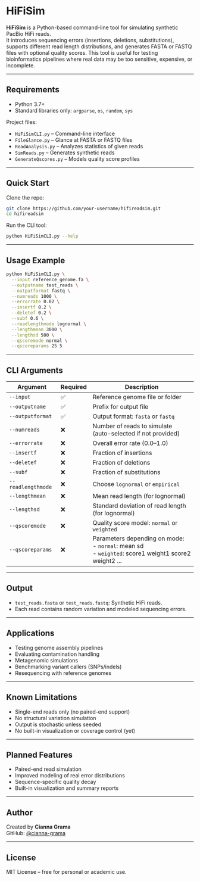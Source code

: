 # HiFiSim

**HiFiSim** is a Python-based command-line tool for simulating synthetic PacBio HiFi reads.  
It introduces sequencing errors (insertions, deletions, substitutions), supports different read length distributions, and generates FASTA or FASTQ files with optional quality scores. This tool is useful for testing bioinformatics pipelines where real data may be too sensitive, expensive, or incomplete.

---

## Requirements

- Python 3.7+
- Standard libraries only: `argparse`, `os`, `random`, `sys`

Project files:
- `HiFiSimCLI.py` – Command-line interface
- `FileGlance.py` – Glance at FASTA or FASTQ files
- `ReadAnalysis.py` – Analyzes statistics of given reads
- `SimReads.py` – Generates synthetic reads
- `GenerateQscores.py` – Models quality score profiles

---

## Quick Start

Clone the repo:

```bash
git clone https://github.com/your-username/hifireadsim.git
cd hifireadsim
```

Run the CLI tool:

```bash
python HiFiSimCLI.py --help
```

---

## Usage Example

```bash
python HiFiSimCLI.py \
  --input reference_genome.fa \
  --outputname test_reads \
  --outputformat fastq \
  --numreads 1000 \
  --errorrate 0.02 \
  --insertf 0.2 \
  --deletef 0.2 \
  --subf 0.6 \
  --readlengthmode lognormal \
  --lengthmean 3000 \
  --lengthsd 500 \
  --qscoremode normal \
  --qscoreparams 25 5
```

---

## CLI Arguments

| Argument             | Required | Description |
|----------------------|----------|-------------|
| `--input`            | ✅        | Reference genome file or folder |
| `--outputname`       | ✅        | Prefix for output file |
| `--outputformat`     | ✅        | Output format: `fasta` or `fastq` |
| `--numreads`         | ❌        | Number of reads to simulate (auto-selected if not provided) |
| `--errorrate`        | ❌        | Overall error rate (0.0–1.0) |
| `--insertf`          | ❌        | Fraction of insertions |
| `--deletef`          | ❌        | Fraction of deletions |
| `--subf`             | ❌        | Fraction of substitutions |
| `--readlengthmode`   | ❌        | Choose `lognormal` or `empirical` |
| `--lengthmean`       | ❌        | Mean read length (for lognormal) |
| `--lengthsd`         | ❌        | Standard deviation of read length (for lognormal) |
| `--qscoremode`       | ❌        | Quality score model: `normal` or `weighted` |
| `--qscoreparams`     | ❌        | Parameters depending on mode:<br>- `normal`: mean sd<br>- `weighted`: score1 weight1 score2 weight2 ... |

---

## Output

- `test_reads.fasta` or `test_reads.fastq`: Synthetic HiFi reads.
- Each read contains random variation and modeled sequencing errors.

---

## Applications

- Testing genome assembly pipelines
- Evaluating contamination handling
- Metagenomic simulations
- Benchmarking variant callers (SNPs/indels)
- Resequencing with reference genomes

---

## Known Limitations

- Single-end reads only (no paired-end support)
- No structural variation simulation
- Output is stochastic unless seeded
- No built-in visualization or coverage control (yet)

---

## Planned Features

- Paired-end read simulation
- Improved modeling of real error distributions
- Sequence-specific quality decay
- Built-in visualization and summary reports

---

## Author

Created by **Cianna Grama**  
GitHub: [@cianna-grama](https://github.com/cianna-grama)

---

## License

MIT License – free for personal or academic use.

